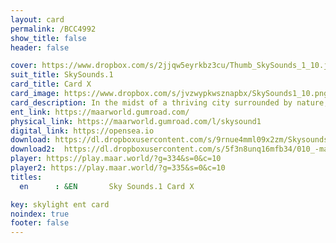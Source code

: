 ```yaml
---
layout: card
permalink: /BCC4992
show_title: false
header: false

cover: https://www.dropbox.com/s/2jjqw5eyrkbz3cu/Thumb_SkySounds_1_10.jpg?raw=1
suit_title: SkySounds.1
card_title: Card X
card_image: https://www.dropbox.com/s/jvzwypkwsznapbx/SkySounds1_10.png?raw=1
card_description: In the midst of a thriving city surrounded by nature, a healthy soundscape is essential in preventing polarization and fostering a sense of unity and community. The power of sound and its ability to shape the way we perceive and interact with our surroundings is acknowledged. Living in harmony with the natural soundscapes is a way of life and music is created that reflects the beauty and diversity of the surroundings. Sound is understood to be capable of bringing people together and fostering a sense of community. At the same time, it is also acknowledged that sound can be used to divide and create conflict. Efforts are made to create a healthy soundscape, one that is diverse, inclusive, and respectful of different perspectives. By preserving a healthy soundscape, a more harmonious and united community is created, one that is less prone to polarization and division.
ent_link: https://maarworld.gumroad.com/
physical_link: https://maarworld.gumroad.com/l/skysound1
digital_link: https://opensea.io
download: https://dl.dropboxusercontent.com/s/9rnue4mml09x2zm/Skysounds-1-X.wav?raw=1
download2:  https://dl.dropboxusercontent.com/s/5f3n8unq16mfb34/010_-maar-sky-sounds.1-card_X.wav?raw=1
player: https://play.maar.world/?g=334&s=0&c=10
player2: https://play.maar.world/?g=335&s=0&c=10
titles:
  en      : &EN       Sky Sounds.1 Card X

key: skylight ent card 
noindex: true
footer: false
---
```

